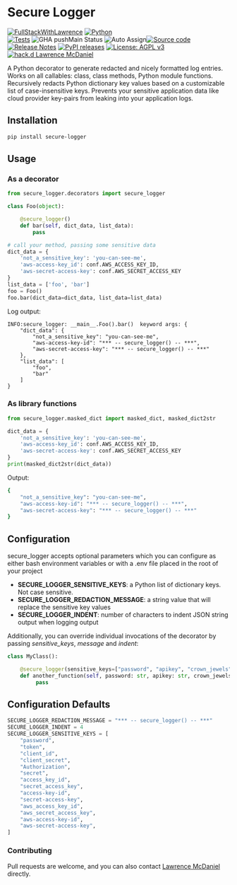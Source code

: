 # Secure Logger

[![FullStackWithLawrence](https://a11ybadges.com/badge?text=FullStackWithLawrence&badgeColor=orange&logo=youtube&logoColor=282828)](https://www.youtube.com/@FullStackWithLawrence)
[![Python](https://a11ybadges.com/badge?logo=python)](https://www.python.org/)<br>
[![Tests](https://github.com/FullStackWithLawrence/secure-logger/actions/workflows/tests.yml/badge.svg)](https://github.com/FullStackWithLawrence/secure-logger/actions)
![GHA pushMain Status](https://img.shields.io/github/actions/workflow/status/FullStackWithLawrence/secure-logger/pushMain.yml?branch=main)
![Auto Assign](https://github.com/FullStackwithLawrence/secure-logger/actions/workflows/auto-assign.yml/badge.svg)[![Source
code](https://img.shields.io/static/v1?logo=github&label=Git&style=flat-square&color=orange&message=Source%20code)](https://github.com/FullStackWithLawrence/secure-logger)
[![Release Notes](https://img.shields.io/github/release/FullStackWithLawrence/secure-logger)](https://github.com/FullStackWithLawrence/secure-logger/releases)
[![PyPI
releases](https://img.shields.io/pypi/v/secure-logger?logo=python&logoColor=white)](https://pypi.org/project/secure-logger)
[![License: AGPL
v3](https://img.shields.io/badge/License-AGPL_v3-blue.svg)](https://www.gnu.org/licenses/agpl-3.0)
[![hack.d Lawrence
McDaniel](https://img.shields.io/badge/hack.d-Lawrence%20McDaniel-orange.svg)](https://lawrencemcdaniel.com)

A Python decorator to generate redacted and nicely formatted log
entries. Works on all callables: class, class methods, Python module
functions. Recursively redacts Python dictionary key values based on a
customizable list of case-insensitive keys. Prevents your sensitive
application data like cloud provider key-pairs from leaking into your
application logs.

## Installation

``` bash
pip install secure-logger
```

## Usage

### As a decorator

``` python
from secure_logger.decorators import secure_logger

class Foo(object):

    @secure_logger()
    def bar(self, dict_data, list_data):
        pass

# call your method, passing some sensitive data
dict_data = {
    'not_a_sensitive_key': 'you-can-see-me',
    'aws-access-key_id': conf.AWS_ACCESS_KEY_ID,
    'aws-secret-access-key': conf.AWS_SECRET_ACCESS_KEY
}
list_data = ['foo', 'bar']
foo = Foo()
foo.bar(dict_data=dict_data, list_data=list_data)
```

Log output:

``` log
INFO:secure_logger: __main__.Foo().bar()  keyword args: {
    "dict_data": {
        "not_a_sensitive_key": "you-can-see-me",
        "aws-access-key-id": "*** -- secure_logger() -- ***",
        "aws-secret-access-key": "*** -- secure_logger() -- ***"
    },
    "list_data": [
        "foo",
        "bar"
    ]
}
```

### As library functions

``` python
from secure_logger.masked_dict import masked_dict, masked_dict2str

dict_data = {
    'not_a_sensitive_key': 'you-can-see-me',
    'aws-access-key_id': conf.AWS_ACCESS_KEY_ID,
    'aws-secret-access-key': conf.AWS_SECRET_ACCESS_KEY
}
print(masked_dict2str(dict_data))
```

Output:

``` bash
{
    "not_a_sensitive_key": "you-can-see-me",
    "aws-access-key-id": "*** -- secure_logger() -- ***",
    "aws-secret-access-key": "*** -- secure_logger() -- ***"
}
```

## Configuration

secure_logger accepts optional parameters which you can configure as either bash environment variables or with a .env file placed in the root of your project

- **SECURE_LOGGER_SENSITIVE_KEYS**: a Python list of dictionary keys. Not case sensitive.
- **SECURE_LOGGER_REDACTION_MESSAGE**: a string value that will replace the sensitive key values
- **SECURE_LOGGER_INDENT**: number of characters to indent JSON string output when logging output

Additionally, you can override individual invocations of the decorator by passing *sensitive_keys*, *message* and *indent*:

``` python
class MyClass():

    @secure_logger(sensitive_keys=["password", "apikey", "crown_jewels"], message="*** -- TOP SECRET -- ***", indent=4)
    def another_function(self, password: str, apikey: str, crown_jewels: List(dict)):
         pass
```

## Configuration Defaults

``` python
SECURE_LOGGER_REDACTION_MESSAGE = "*** -- secure_logger() -- ***"
SECURE_LOGGER_INDENT = 4
SECURE_LOGGER_SENSITIVE_KEYS = [
    "password",
    "token",
    "client_id",
    "client_secret",
    "Authorization",
    "secret",
    "access_key_id",
    "secret_access_key",
    "access-key-id",
    "secret-access-key",
    "aws_access_key_id",
    "aws_secret_access_key",
    "aws-access-key-id",
    "aws-secret-access-key",
]
```

### Contributing

Pull requests are welcome, and you can also contact [Lawrence
McDaniel](https://lawrencemcdaniel.com/contact) directly.
